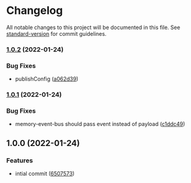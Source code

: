 # Changelog

All notable changes to this project will be documented in this file. See [standard-version](https://github.com/conventional-changelog/standard-version) for commit guidelines.

### [1.0.2](https://github.com/joshuaavalon/fastify-cqrs/compare/v1.0.1...v1.0.2) (2022-01-24)


### Bug Fixes

* publishConfig ([a062d39](https://github.com/joshuaavalon/fastify-cqrs/commit/a062d3974739c4eed5f6a630108c099d348465b7))

### [1.0.1](https://github.com/joshuaavalon/fastify-cqrs/compare/v1.0.0...v1.0.1) (2022-01-24)


### Bug Fixes

* memory-event-bus should pass event instead of payload ([c1ddc49](https://github.com/joshuaavalon/fastify-cqrs/commit/c1ddc49b96a286c70c64eeb8bd384ea4900684ef))

## 1.0.0 (2022-01-24)


### Features

* intial commit ([6507573](https://github.com/joshuaavalon/fastify-cqrs/commit/65075730c790515410114c119ed729362300a11a))
